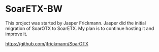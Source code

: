 # SoarETX-BW
This project was started by Jasper Frickmann. Jasper did the initial migration of SoarOTX to SoarETX. My plan is to continue hosting it and improve it.

https://github.com/jfrickmann/SoarOTX

